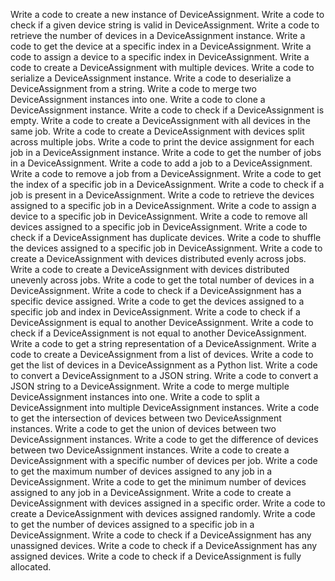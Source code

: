 Write a code to create a new instance of DeviceAssignment.
Write a code to check if a given device string is valid in DeviceAssignment.
Write a code to retrieve the number of devices in a DeviceAssignment instance.
Write a code to get the device at a specific index in a DeviceAssignment.
Write a code to assign a device to a specific index in DeviceAssignment.
Write a code to create a DeviceAssignment with multiple devices.
Write a code to serialize a DeviceAssignment instance.
Write a code to deserialize a DeviceAssignment from a string.
Write a code to merge two DeviceAssignment instances into one.
Write a code to clone a DeviceAssignment instance.
Write a code to check if a DeviceAssignment is empty.
Write a code to create a DeviceAssignment with all devices in the same job.
Write a code to create a DeviceAssignment with devices split across multiple jobs.
Write a code to print the device assignment for each job in a DeviceAssignment instance.
Write a code to get the number of jobs in a DeviceAssignment.
Write a code to add a job to a DeviceAssignment.
Write a code to remove a job from a DeviceAssignment.
Write a code to get the index of a specific job in a DeviceAssignment.
Write a code to check if a job is present in a DeviceAssignment.
Write a code to retrieve the devices assigned to a specific job in a DeviceAssignment.
Write a code to assign a device to a specific job in DeviceAssignment.
Write a code to remove all devices assigned to a specific job in DeviceAssignment.
Write a code to check if a DeviceAssignment has duplicate devices.
Write a code to shuffle the devices assigned to a specific job in DeviceAssignment.
Write a code to create a DeviceAssignment with devices distributed evenly across jobs.
Write a code to create a DeviceAssignment with devices distributed unevenly across jobs.
Write a code to get the total number of devices in a DeviceAssignment.
Write a code to check if a DeviceAssignment has a specific device assigned.
Write a code to get the devices assigned to a specific job and index in DeviceAssignment.
Write a code to check if a DeviceAssignment is equal to another DeviceAssignment.
Write a code to check if a DeviceAssignment is not equal to another DeviceAssignment.
Write a code to get a string representation of a DeviceAssignment.
Write a code to create a DeviceAssignment from a list of devices.
Write a code to get the list of devices in a DeviceAssignment as a Python list.
Write a code to convert a DeviceAssignment to a JSON string.
Write a code to convert a JSON string to a DeviceAssignment.
Write a code to merge multiple DeviceAssignment instances into one.
Write a code to split a DeviceAssignment into multiple DeviceAssignment instances.
Write a code to get the intersection of devices between two DeviceAssignment instances.
Write a code to get the union of devices between two DeviceAssignment instances.
Write a code to get the difference of devices between two DeviceAssignment instances.
Write a code to create a DeviceAssignment with a specific number of devices per job.
Write a code to get the maximum number of devices assigned to any job in a DeviceAssignment.
Write a code to get the minimum number of devices assigned to any job in a DeviceAssignment.
Write a code to create a DeviceAssignment with devices assigned in a specific order.
Write a code to create a DeviceAssignment with devices assigned randomly.
Write a code to get the number of devices assigned to a specific job in a DeviceAssignment.
Write a code to check if a DeviceAssignment has any unassigned devices.
Write a code to check if a DeviceAssignment has any assigned devices.
Write a code to check if a DeviceAssignment is fully allocated.